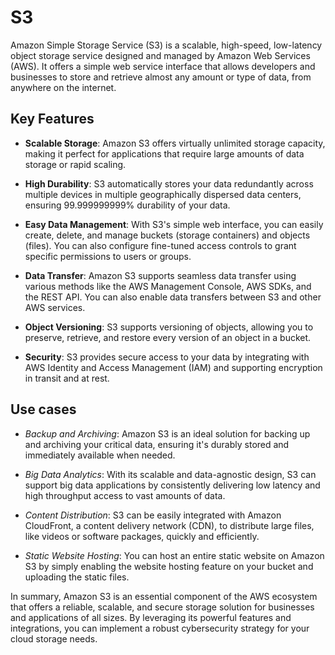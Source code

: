 # S3

Amazon Simple Storage Service (S3) is a scalable, high-speed, low-latency object storage service designed and managed by Amazon Web Services (AWS). It offers a simple web service interface that allows developers and businesses to store and retrieve almost any amount or type of data, from anywhere on the internet.

## Key Features

- **Scalable Storage**: Amazon S3 offers virtually unlimited storage capacity, making it perfect for applications that require large amounts of data storage or rapid scaling.

- **High Durability**: S3 automatically stores your data redundantly across multiple devices in multiple geographically dispersed data centers, ensuring 99.999999999% durability of your data.

- **Easy Data Management**: With S3's simple web interface, you can easily create, delete, and manage buckets (storage containers) and objects (files). You can also configure fine-tuned access controls to grant specific permissions to users or groups.

- **Data Transfer**: Amazon S3 supports seamless data transfer using various methods like the AWS Management Console, AWS SDKs, and the REST API. You can also enable data transfers between S3 and other AWS services.

- **Object Versioning**: S3 supports versioning of objects, allowing you to preserve, retrieve, and restore every version of an object in a bucket.

- **Security**: S3 provides secure access to your data by integrating with AWS Identity and Access Management (IAM) and supporting encryption in transit and at rest.

## Use cases

- _Backup and Archiving_: Amazon S3 is an ideal solution for backing up and archiving your critical data, ensuring it's durably stored and immediately available when needed.

- _Big Data Analytics_: With its scalable and data-agnostic design, S3 can support big data applications by consistently delivering low latency and high throughput access to vast amounts of data.

- _Content Distribution_: S3 can be easily integrated with Amazon CloudFront, a content delivery network (CDN), to distribute large files, like videos or software packages, quickly and efficiently.

- _Static Website Hosting_: You can host an entire static website on Amazon S3 by simply enabling the website hosting feature on your bucket and uploading the static files.

In summary, Amazon S3 is an essential component of the AWS ecosystem that offers a reliable, scalable, and secure storage solution for businesses and applications of all sizes. By leveraging its powerful features and integrations, you can implement a robust cybersecurity strategy for your cloud storage needs.
